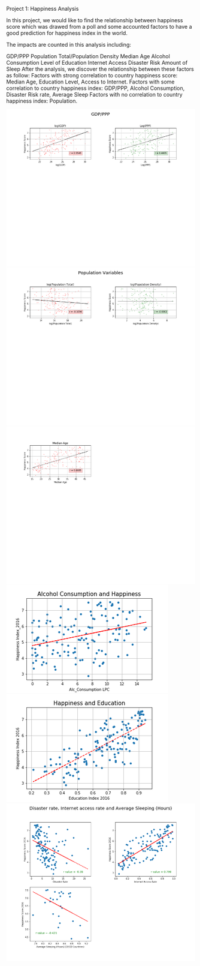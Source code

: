Project 1: Happiness Analysis

In this project, we would like to find the relationship between happiness score which was drawed from a poll and some accounted factors to have a good prediction for happiness index in the world.

The impacts are counted in this analysis including:

  GDP/PPP
  Population Total/Population Density
  Median Age
  Alcohol Consumption
  Level of Education 
  Internet Access
  Disaster Risk
  Amount of Sleep
After the analysis, we discover the relationship between these factors as follow:
    Factors with strong correlation to country happiness score:
      Median Age, Education Level, Access to Internet.
    Factors with some correlation to country happiness index:
      GDP/PPP, Alcohol Consumption, Disaster Risk rate, Average Sleep
    Factors with no correlation to country happiness index:
      Population.


![](ChartsTables/GDPPPPFits.png)
![](ChartsTables/PopFits.png)
![](ChartsTables/MedAgeFits.png)
![](ChartsTables/Alch_vs_Happines.png)
![](ChartsTables/Education_vs_Happines.png)
![](ChartsTables/regression_analysis.png)
